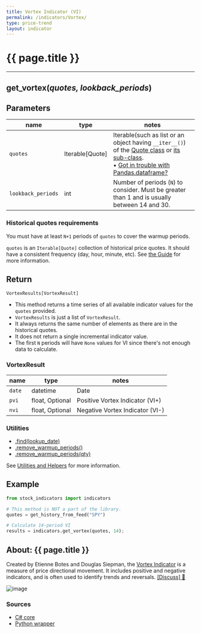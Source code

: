 ```yaml
---
title: Vortex Indicator (VI)
permalink: /indicators/Vortex/
type: price-trend
layout: indicator
---
```


# {{ page.title }}

<hr>

## **get_vortex**(*quotes, lookback_periods*)

## Parameters

| name | type | notes
| -- |-- |--
| `quotes` | Iterable[Quote] | Iterable(such as list or an object having `__iter__()`) of the [Quote class]({{site.baseurl}}/guide/#historical-quotes) or [its sub-class]({{site.baseurl}}/guide/#using-custom-quote-classes). <br><span class='qna-dataframe'> • [Got in trouble with Pandas.dataframe?]({{site.baseurl}}/guide/#using-pandasdataframe) </span>
| `lookback_periods` | int | Number of periods (`N`) to consider.  Must be greater than 1 and is usually between 14 and 30.

### Historical quotes requirements

You must have at least `N+1` periods of `quotes` to cover the warmup periods.

`quotes` is an `Iterable[Quote]` collection of historical price quotes.  It should have a consistent frequency (day, hour, minute, etc).  See [the Guide]({{site.baseurl}}/guide/#historical-quotes) for more information.

## Return

```python
VortexResults[VortexResult]
```

- This method returns a time series of all available indicator values for the `quotes` provided.
- `VortexResults` is just a list of `VortexResult`.
- It always returns the same number of elements as there are in the historical quotes.
- It does not return a single incremental indicator value.
- The first `N` periods will have `None` values for VI since there's not enough data to calculate.

### VortexResult

| name | type | notes
| -- |-- |--
| `date` | datetime | Date
| `pvi` | float, Optional | Positive Vortex Indicator (VI+)
| `nvi` | float, Optional | Negative Vortex Indicator (VI-)

### Utilities

- [.find(lookup_date)]({{site.baseurl}}/utilities#find-indicator-result-by-date)
- [.remove_warmup_periods()]({{site.baseurl}}/utilities#remove-warmup-periods)
- [.remove_warmup_periods(qty)]({{site.baseurl}}/utilities#remove-warmup-periods)

See [Utilities and Helpers]({{site.baseurl}}/utilities#utilities-for-indicator-results) for more information.

## Example

```python
from stock_indicators import indicators

# This method is NOT a part of the library.
quotes = get_history_from_feed("SPY")

# Calculate 14-period VI
results = indicators.get_vortex(quotes, 14);
```

## About: {{ page.title }}

Created by Etienne Botes and Douglas Siepman, the [Vortex Indicator](https://en.wikipedia.org/wiki/Vortex_indicator) is a measure of price directional movement.  It includes positive and negative indicators, and is often used to identify trends and reversals.
[[Discuss] :speech_balloon:]({{site.github.base_repository_url}}/discussions/339 "Community discussion about this indicator")

![image]({{site.charturl}}/Vortex.png)

### Sources

- [C# core]({{site.base_sourceurl}}/s-z/Vortex/Vortex.cs)
- [Python wrapper]({{site.sourceurl}}/vortex.py)

